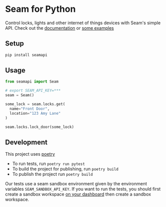 # Seam for Python

Control locks, lights and other internet of things devices with Seam's simple API. Check out the [documentation](https://docs.getseam.com) or [some examples](examples)

## Setup

```bash
pip install seamapi
```

## Usage

```python
from seamapi import Seam

# export SEAM_API_KEY=***
seam = Seam()

some_lock = seam.locks.get(
  name="Front Door",
  location="123 Amy Lane"
)

seam.locks.lock_door(some_lock)
```

## Development

This project uses [poetry](https://github.com/python-poetry/poetry)

- To run tests, run `poetry run pytest`
- To build the project for publishing, run `poetry build`
- To publish the project run `poetry build`

Our tests use a seam sandbox environment given by the environment
variables `SEAM_SANDBOX_API_KEY`. If you want to run the tests, you should
first create a sandbox workspace [on your dashboard](https://dashboard.getseam.com)
then create a sandbox workspace.
